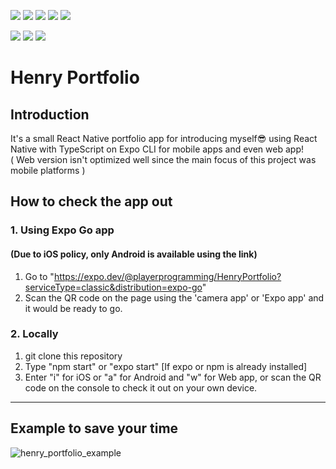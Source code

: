 <img src="https://img.shields.io/badge/React-61DAFB?style=flat-square&logo=React&logoColor=white"/></a>
<img src="https://img.shields.io/badge/Expo-000020?style=flat-square&logo=Expo&logoColor=white"/></a>
<img src="https://img.shields.io/badge/JavaScript-F7DF1E?style=flat-square&logo=JavaScript&logoColor=white"/></a>
<img src="https://img.shields.io/badge/TypeScript-3178C6?style=flat-square&logo=TypeScript&logoColor=white"/></a>
<img src="https://img.shields.io/badge/CSS3-1572B6?style=flat-square&logo=CSS&logoColor=white"/></a>

<img src="https://img.shields.io/badge/Yarn-2C8EBB?style=flat-square&logo=Yarn&logoColor=white"/></a>
<img src="https://img.shields.io/badge/Node.js-339933?style=flat-square&logo=Node.js&logoColor=white"/></a>
<img src="https://img.shields.io/badge/npm-CB3837?style=flat-square&logo=npm&logoColor=white"/></a>

# Henry Portfolio

## Introduction
It's a small React Native portfolio app for introducing myself:sunglasses: using React Native with TypeScript on Expo CLI for mobile apps and even web app!  
( Web version isn't optimized well since the main focus of this project was mobile platforms ) 
    
      
## How to check the app out
### 1. Using Expo Go app
#### (Due to iOS policy, **only Android is available** using the link)
1. Go to "https://expo.dev/@playerprogramming/HenryPortfolio?serviceType=classic&distribution=expo-go"
2. Scan the QR code on the page using the 'camera app' or 'Expo app' and it would be ready to go.  
  
### 2. Locally  
1. git clone this repository
2. Type "npm start" or "expo start" [If expo or npm is already installed]
3. Enter "i" for iOS or "a" for Android and "w" for Web app, or scan the QR code on the console to check it out on your own device.

-----
## Example to save your time




![henry_portfolio_example](https://user-images.githubusercontent.com/94532638/161726249-bddeda24-a4c4-434f-8008-395d989c8b59.gif)
